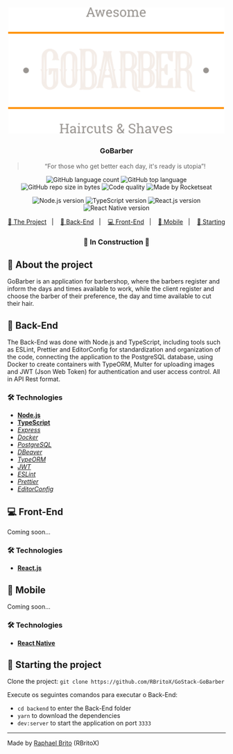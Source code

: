 <h1 align="center">
    <img alt="GoStack" src="./logo.svg" width="500px" />
</h1>

<h3 align="center">
  GoBarber
</h3>

<blockquote align="center">“For those who get better each day, it's ready is utopia”!</blockquote>

<p align="center">
  <img alt="GitHub language count" src="https://img.shields.io/github/languages/count/rbritox/GoStack-GoBarber?color=orange">

  <img alt="GitHub top language" src="https://img.shields.io/github/languages/top/rbritox/GoStack-GoBarber?color=orange">

  <img alt="GitHub repo size in bytes" src="https://img.shields.io/github/repo-size/rbritox/GoStack-GoBarber?color=orange">

  <img alt="Code quality" src="https://api.codacy.com/project/badge/Grade/45ac7042be6941f0be6cf27d7168a1af">
  
  <img alt="Made by Rocketseat" src="https://img.shields.io/github/license/rbritox/GoStack-GoBarber">
</p>

<p align="center">
  <img alt="Node.js version" src="https://img.shields.io/badge/Node.js-v12.16.1-green?style=flat&logo=node.js">

  <img alt="TypeScript version" src="https://img.shields.io/badge/TypeScript-v3.8.3-blueviolet?style=flat&logo=typescript">

  <img alt="React.js version" src="https://img.shields.io/badge/React.js-v16.13.1-blue?style=flat&logo=react">

  <img alt="React Native version" src="https://img.shields.io/badge/React_Native-v0.62.2-blue?style=flat&logo=react">
</p>

<p align="center">
  <a href="#-about-the-project">🚀 The Project</a>&nbsp;&nbsp;&nbsp;|&nbsp;&nbsp;&nbsp;
  <a href="#-back-end">🤖 Back-End</a>&nbsp;&nbsp;&nbsp;|&nbsp;&nbsp;&nbsp;
  <a href="#-front-end">💻 Front-End</a>&nbsp;&nbsp;&nbsp;|&nbsp;&nbsp;&nbsp;
  <a href="#-mobile">📱 Mobile</a>&nbsp;&nbsp;&nbsp;|&nbsp;&nbsp;&nbsp;
  <a href="#-starting-the-project">🏁 Starting</a>
</p>

<h3 align="center">
  🚧 In Construction 🚧
</h3>

## 🚀 About the project
GoBarber is an application for barbershop, where the barbers register and inform the days and times available to work, while the client register and choose the barber of their preference, the day and time available to cut their hair.

## 🤖 Back-End
The Back-End was done with Node.js and TypeScript, including tools such as ESLint, Prettier and EditorConfig for standardization and organization of the code, connecting the application to the PostgreSQL database, using Docker to create containers with TypeORM, Multer for uploading images and JWT (Json Web Token) for authentication and user access control. All in API Rest format.

### 🛠 Technologies
- **[Node.js](https://nodejs.org/en/)**
- **[TypeScript](https://www.typescriptlang.org/)**
- *[Express](https://expressjs.com/pt-br/)*
- *[Docker](https://www.docker.com/)*
- *[PostgreSQL](https://www.postgresql.org/)*
- *[DBeaver](https://dbeaver.io/)*
- *[TypeORM](https://typeorm.io/#/)*
- *[JWT](https://jwt.io/)*
- *[ESLint](https://eslint.org/)*
- *[Prettier](https://prettier.io/)*
- *[EditorConfig](https://editorconfig.org/)*

## 💻 Front-End
Coming soon...

### 🛠 Technologies
- **[React.js](https://reactjs.org/)**

## 📱 Mobile
Coming soon...

### 🛠 Technologies
- **[React Native](https://reactnative.dev/)**

## 🏁 Starting the project
Clone the project: `git clone https://github.com/RBritoX/GoStack-GoBarber`

Execute os seguintes comandos para executar o Back-End:

- `cd backend` to enter the Back-End folder
- `yarn` to download the dependencies
- `dev:server` to start the application on port `3333`

---

Made by [Raphael Brito](https://www.linkedin.com/in/raphaellbrito/) (RBritoX)
